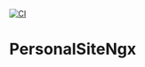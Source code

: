 [![CI](https://github.com/michael-parkins/personal-site-ngx/actions/workflows/main.yml/badge.svg)](https://github.com/michael-parkins/personal-site-ngx/actions/workflows/main.yml)

# PersonalSiteNgx
